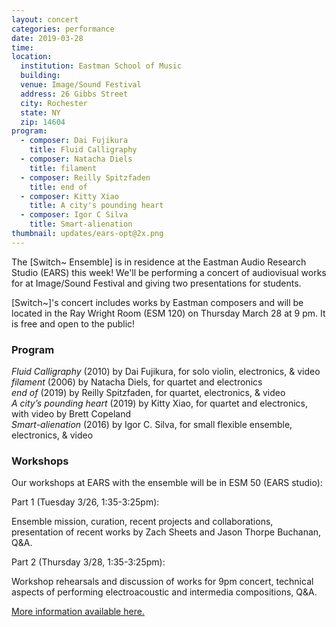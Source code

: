```yaml
---
layout: concert
categories: performance
date: 2019-03-28
time:
location:
  institution: Eastman School of Music
  building:
  venue: Image/Sound Festival
  address: 26 Gibbs Street
  city: Rochester
  state: NY
  zip: 14604
program:
  - composer: Dai Fujikura
    title: Fluid Calligraphy
  - composer: Natacha Diels
    title: filament
  - composer: Reilly Spitzfaden
    title: end of
  - composer: Kitty Xiao
    title: A city's pounding heart
  - composer: Igor C Silva
    title: Smart-alienation
thumbnail: updates/ears-opt@2x.png
---
```


The [Switch~ Ensemble] is in residence at the Eastman Audio Research Studio (EARS) this week! We'll be performing a concert of audiovisual works for at Image/Sound Festival and giving two presentations for students.

[Switch~]'s concert includes works by Eastman composers and will be located in the Ray Wright Room (ESM 120) on Thursday March 28 at 9 pm. It is free and open to the public!

<h3 class="text-left">Program</h3>

*Fluid Calligraphy* (2010) by Dai Fujikura, for solo violin, electronics, & video<br>
*filament* (2006) by Natacha Diels, for quartet and electronics<br>
*end of* (2019) by Reilly Spitzfaden, for quartet, electronics, & video<br>
*A city’s pounding heart* (2019) by Kitty Xiao, for quartet and electronics, with video by Brett Copeland<br>
*Smart-alienation* (2016) by Igor C. Silva, for small flexible ensemble, electronics, & video

<h3 class="text-left">Workshops</h3>

Our workshops at EARS with the ensemble will be in ESM 50 (EARS studio):

Part 1 (Tuesday 3/26, 1:35-3:25pm):

Ensemble mission, curation, recent projects and collaborations, presentation of recent works by Zach Sheets and Jason Thorpe Buchanan, Q&A.

Part 2 (Thursday 3/28, 1:35-3:25pm):

Workshop rehearsals and discussion of works for 9pm concert, technical aspects of performing electroacoustic and intermedia compositions, Q&A.

<a href="https://www.facebook.com/events/421575935078723/" target="blank">More information available here.</a>
